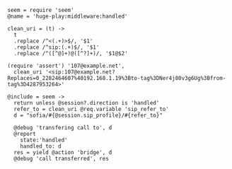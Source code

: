     seem = require 'seem'
    @name = 'huge-play:middleware:handled'

    clean_uri = (t) ->
      t
      .replace /^<(.+)>$/, '$1'
      .replace /^sip:(.+)$/, '$1'
      .replace /^([^@]+)@([^?]+)/, '$1@$2'

    (require 'assert') '107@example.net',
      clean_uri '<sip:107@example.net?Replaces=0_2282464607%40192.168.1.19%3Bto-tag%3DNer4j80v3g6Ug%3Bfrom-tag%3D4287953264>'

    @include = seem ->
      return unless @session?.direction is 'handled'
      refer_to = clean_uri @req.variable 'sip_refer_to'
      d = "sofia/#{@session.sip_profile}/#{refer_to}"

      @debug 'transfering call to', d
      @report
        state:'handled'
        handled_to: d
      res = yield @action 'bridge', d
      @debug 'call transferred', res
